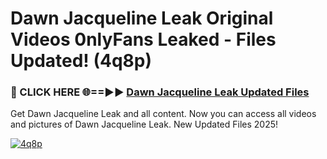 # Dawn Jacqueline Leak Original Videos 0nlyFans Leaked - Files Updated! (4q8p)

<h3>🔴 CLICK HERE 🌐==►► <a href="https://tinyurl.com/2wckxsce" rel="nofollow">Dawn Jacqueline Leak Updated Files</a></h3>

Get Dawn Jacqueline Leak and all content. Now you can access all videos and pictures of Dawn Jacqueline Leak. New Updated Files 2025!

[![4q8p](https://i.imgur.com/AFduVYN.gif)](https://tinyurl.com/2wckxsce)
